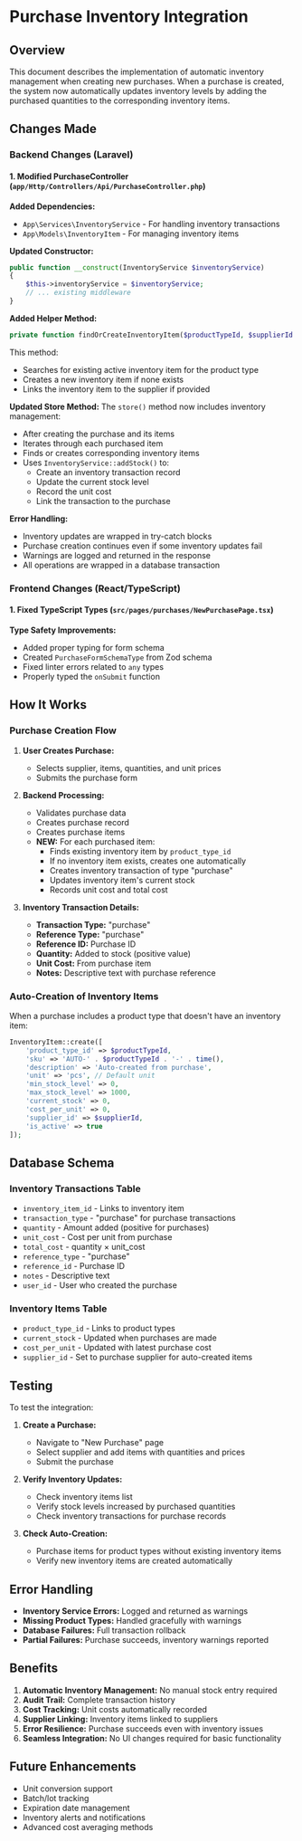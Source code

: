 # Purchase Inventory Integration

## Overview
This document describes the implementation of automatic inventory management when creating new purchases. When a purchase is created, the system now automatically updates inventory levels by adding the purchased quantities to the corresponding inventory items.

## Changes Made

### Backend Changes (Laravel)

#### 1. Modified PurchaseController (`app/Http/Controllers/Api/PurchaseController.php`)

**Added Dependencies:**
- `App\Services\InventoryService` - For handling inventory transactions
- `App\Models\InventoryItem` - For managing inventory items

**Updated Constructor:**
```php
public function __construct(InventoryService $inventoryService)
{
    $this->inventoryService = $inventoryService;
    // ... existing middleware
}
```

**Added Helper Method:**
```php
private function findOrCreateInventoryItem($productTypeId, $supplierId = null)
```
This method:
- Searches for existing active inventory item for the product type
- Creates a new inventory item if none exists
- Links the inventory item to the supplier if provided

**Updated Store Method:**
The `store()` method now includes inventory management:
- After creating the purchase and its items
- Iterates through each purchased item
- Finds or creates corresponding inventory items
- Uses `InventoryService::addStock()` to:
  - Create an inventory transaction record
  - Update the current stock level
  - Record the unit cost
  - Link the transaction to the purchase

**Error Handling:**
- Inventory updates are wrapped in try-catch blocks
- Purchase creation continues even if some inventory updates fail
- Warnings are logged and returned in the response
- All operations are wrapped in a database transaction

### Frontend Changes (React/TypeScript)

#### 1. Fixed TypeScript Types (`src/pages/purchases/NewPurchasePage.tsx`)

**Type Safety Improvements:**
- Added proper typing for form schema
- Created `PurchaseFormSchemaType` from Zod schema
- Fixed linter errors related to `any` types
- Properly typed the `onSubmit` function

## How It Works

### Purchase Creation Flow

1. **User Creates Purchase:**
   - Selects supplier, items, quantities, and unit prices
   - Submits the purchase form

2. **Backend Processing:**
   - Validates purchase data
   - Creates purchase record
   - Creates purchase items
   - **NEW:** For each purchased item:
     - Finds existing inventory item by `product_type_id`
     - If no inventory item exists, creates one automatically
     - Creates inventory transaction of type "purchase"
     - Updates inventory item's current stock
     - Records unit cost and total cost

3. **Inventory Transaction Details:**
   - **Transaction Type:** "purchase"
   - **Reference Type:** "purchase"
   - **Reference ID:** Purchase ID
   - **Quantity:** Added to stock (positive value)
   - **Unit Cost:** From purchase item
   - **Notes:** Descriptive text with purchase reference

### Auto-Creation of Inventory Items

When a purchase includes a product type that doesn't have an inventory item:

```php
InventoryItem::create([
    'product_type_id' => $productTypeId,
    'sku' => 'AUTO-' . $productTypeId . '-' . time(),
    'description' => 'Auto-created from purchase',
    'unit' => 'pcs', // Default unit
    'min_stock_level' => 0,
    'max_stock_level' => 1000,
    'current_stock' => 0,
    'cost_per_unit' => 0,
    'supplier_id' => $supplierId,
    'is_active' => true
]);
```

## Database Schema

### Inventory Transactions Table
- `inventory_item_id` - Links to inventory item
- `transaction_type` - "purchase" for purchase transactions
- `quantity` - Amount added (positive for purchases)
- `unit_cost` - Cost per unit from purchase
- `total_cost` - quantity × unit_cost
- `reference_type` - "purchase"
- `reference_id` - Purchase ID
- `notes` - Descriptive text
- `user_id` - User who created the purchase

### Inventory Items Table
- `product_type_id` - Links to product types
- `current_stock` - Updated when purchases are made
- `cost_per_unit` - Updated with latest purchase cost
- `supplier_id` - Set to purchase supplier for auto-created items

## Testing

To test the integration:

1. **Create a Purchase:**
   - Navigate to "New Purchase" page
   - Select supplier and add items with quantities and prices
   - Submit the purchase

2. **Verify Inventory Updates:**
   - Check inventory items list
   - Verify stock levels increased by purchased quantities
   - Check inventory transactions for purchase records

3. **Check Auto-Creation:**
   - Purchase items for product types without existing inventory items
   - Verify new inventory items are created automatically

## Error Handling

- **Inventory Service Errors:** Logged and returned as warnings
- **Missing Product Types:** Handled gracefully with warnings
- **Database Failures:** Full transaction rollback
- **Partial Failures:** Purchase succeeds, inventory warnings reported

## Benefits

1. **Automatic Inventory Management:** No manual stock entry required
2. **Audit Trail:** Complete transaction history
3. **Cost Tracking:** Unit costs automatically recorded
4. **Supplier Linking:** Inventory items linked to suppliers
5. **Error Resilience:** Purchase succeeds even with inventory issues
6. **Seamless Integration:** No UI changes required for basic functionality

## Future Enhancements

- Unit conversion support
- Batch/lot tracking
- Expiration date management
- Inventory alerts and notifications
- Advanced cost averaging methods 